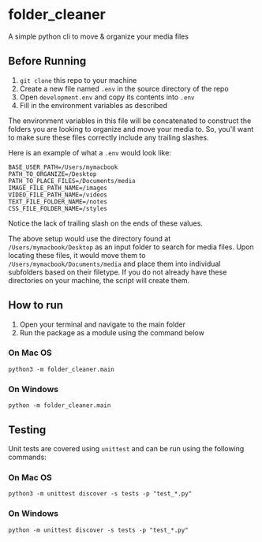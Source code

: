 # folder_cleaner
A simple python cli to move & organize your media files

## Before Running

1. `git clone` this repo to your machine
2. Create a new file named `.env` in the source directory of the repo
3. Open `development.env` and copy its contents into `.env`
4. Fill in the environment variables as described

The environment variables in this file will be concatenated to construct the folders you are looking to organize and move your media to. So, you'll want to make sure these files correctly include any trailing slashes.

Here is an example of what a `.env` would look like:

```
BASE_USER_PATH=/Users/mymacbook
PATH_TO_ORGANIZE=/Desktop
PATH_TO_PLACE_FILES=/Documents/media
IMAGE_FILE_PATH_NAME=/images
VIDEO_FILE_PATH_NAME=/videos
TEXT_FILE_FOLDER_NAME=/notes
CSS_FILE_FOLDER_NAME=/styles
```

Notice the lack of trailing slash on the ends of these values.

The above setup would use the directory found at `/Users/mymacbook/Desktop` as an input folder to search for media files. Upon locating these files, it would move them to `/Users/mymacbook/Documents/media` and place them into individual subfolders based on their filetype. If you do not already have these directories on your machine, the script will create them.

## How to run

1. Open your terminal and navigate to the main folder
2. Run the package as a module using the command below

### On Mac OS

`python3 -m folder_cleaner.main`

### On Windows

`python -m folder_cleaner.main`

## Testing

Unit tests are covered using `unittest` and can be run using the following commands:

### On Mac OS

`python3 -m unittest discover -s tests -p "test_*.py"`

### On Windows

`python -m unittest discover -s tests -p "test_*.py"`
